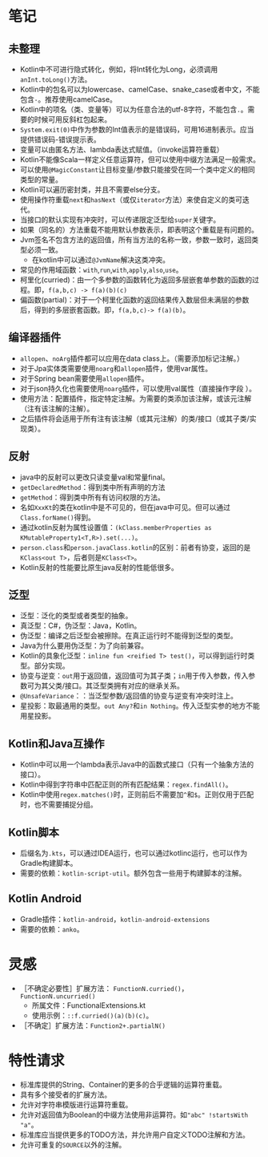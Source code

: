 # 笔记

## 未整理

* Kotlin中不可进行隐式转化，例如，将Int转化为Long，必须调用`anInt.toLong()`方法。
* Kotlin中的包名可以为lowercase、camelCase、snake_case或者中文，不能包含`-`。推荐使用camelCase。
* Kotlin中的项名（类、变量等）可以为任意合法的utf-8字符，不能包含`.`。需要的时候可用反斜杠包起来。
* `System.exit(0)`中作为参数的Int值表示的是错误码，可用16进制表示。应当提供错误码-错误提示表。
* 变量可以由匿名方法、lambda表达式赋值。（invoke运算符重载）
* Kotlin不能像Scala一样定义任意运算符，但可以使用中缀方法满足一般需求。
* 可以使用`@MagicConstant`让目标变量/参数只能接受在同一个类中定义的相同类型的常量。
* Kotlin可以遍历密封类，并且不需要else分支。
* 使用操作符重载`next`和`hasNext`（或仅`iterator`方法）来使自定义的类可迭代。
* 当接口的默认实现有冲突时，可以传递限定泛型给`super`关键字。
* 如果（同名的）方法重载不能用默认参数表示，即表明这个重载是有问题的。
* Jvm签名不包含方法的返回值，所有当方法的名称一致，参数一致时，返回类型必须一致。
    * 在kotlin中可以通过`@JvmName`解决这类冲突。
* 常见的作用域函数：`with`,`run`,`with`,`apply`,`also`,`use`。
* 柯里化(curried)：由一个多参数的函数转化为返回多层嵌套单参数的函数的过程。即，`f(a,b,c) -> f(a)(b)(c)`
* 偏函数(partial)：对于一个柯里化函数的返回结果传入数层但未满层的参数后，得到的多层嵌套函数。即，`f(a,b,c)-> f(a)(b)`。

## 编译器插件

* `allopen`、`noArg`插件都可以应用在data class上。（需要添加标记注解。）
* 对于Jpa实体类需要使用`noarg`和`allopen`插件，使用var属性。
* 对于Spring bean需要使用`allopen`插件。
* 对于json持久化也需要使用`noarg`插件，可以使用val属性（直接操作字段 ）。
* 使用方法：配置插件，指定特定注解。为需要的类添加该注解，或该元注解（注有该注解的注解）。
* 之后插件将会适用于所有注有该注解（或其元注解）的类/接口（或其子类/实现类）。

## 反射

* java中的反射可以更改只读变量val和常量final。
* `getDeclaredMethod`：得到类中所有声明的方法
* `getMethod`：得到类中所有有访问权限的方法。
* 名如`XxxKt`的类在kotlin中是不可见的，但在java中可见。但可以通过`Class.forName()`得到。
* 通过kotlin反射为属性设置值：`(kClass.memberProperties as KMutableProperty1<T,R>).set(...)`。
* `person.class`和`person.javaClass.kotlin`的区别：前者有协变，返回的是`KClass<out T>`，后者则是`KClass<T>`。
* Kotlin反射的性能要比原生java反射的性能低很多。

## 泛型

* 泛型：泛化的类型或者类型的抽象。
* 真泛型：C#，伪泛型：Java，Kotlin。
* 伪泛型：编译之后泛型会被擦除。在真正运行时不能得到泛型的类型。
* Java为什么要用伪泛型：为了向前兼容。
* Kotlin的具象化泛型：`inline fun <reified T> test()`，可以得到运行时类型。部分实现。
* 协变与逆变：`out`用于返回值，返回值可为其子类；`in`用于传入参数，传入参数可为其父类/接口。其泛型类拥有对应的继承关系。
* `@UnsafeVariance`：：当泛型参数/返回值的协变与逆变有冲突时注上。
* 星投影：取最通用的类型。`out Any?`和`in Nothing`。传入泛型实参的地方不能用星投影。

## Kotlin和Java互操作

* Kotlin中可以用一个lambda表示Java中的函数式接口（只有一个抽象方法的接口）。
* Kotlin中得到字符串中匹配正则的所有匹配结果：`regex.findAll()`。
* Kotlin中使用`regex.matches()`时，正则前后不需要加`^`和`$`。正则仅用于匹配时，也不需要捕捉分组。

## Kotlin脚本

* 后缀名为`.kts`，可以通过IDEA运行，也可以通过kotlinc运行，也可以作为Gradle构建脚本。
* 需要的依赖：`kotlin-script-util`。额外包含一些用于构建脚本的注解。

## Kotlin Android

* Gradle插件：`kotlin-android`，`kotlin-android-extensions`
* 需要的依赖：`anko`。

# 灵感

* ［不确定必要性］扩展方法： `FunctionN.curried()`，`FunctionN.uncurried()`
    * 所属文件：FunctionalExtensions.kt
    * 使用示例：`::f.curried()(a)(b)(c)`。
* ［不确定］扩展方法：`Function2+.partialN()`

# 特性请求

* 标准库提供的String、Container的更多的合乎逻辑的运算符重载。
* 具有多个接受者的扩展方法。
* 允许对字符串模版进行运算符重载。
* 允许对返回值为Boolean的中缀方法使用非运算符。如`"abc" !startsWith "a"`。
* 标准库应当提供更多的TODO方法，并允许用户自定义TODO注解和方法。
* 允许可重复的`SOURCE`以外的注解。
